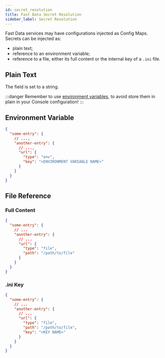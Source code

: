 ```yaml
---
id: secret_resolution
title: Fast Data Secret Resolution
sidebar_label: Secret Resolution
---
```


Fast Data services may have configurations injected as Config Maps. Secrets can be injected as:

- plain text;
- reference to an environment variable;
- reference to a file, either its full content or the internal key of a `.ini` file.

## Plain Text

The field is set to a string.

:::danger
Remember to use [environment variables](/console/project-configuration/manage-environment-variables/index.md), to avoid store them in plain in your Console configuration!
:::

## Environment Variable

```json
{
  "some-entry": {
    // ...,
    "another-entry": {
      // ...,
      "url": {
        "type": "env",
        "key": "<ENVIRONMENT VARIABLE NAME>"
      }
    }
  }
}
```

## File Reference

### Full Content

```json
{
  "some-entry": {
    // ...
    "another-entry": {
      // ...
      "url": {
        "type": "file",
        "path": "/path/to/file"
      }
    }
  }
}
```

### .ini Key

```json
{
  "some-entry": {
    // ...
    "another-entry": {
      // ...
      "url": {
        "type": "file",
        "path": "/path/to/file",
        "key": "<KEY NAME>"
      }
    }
  }
}
```